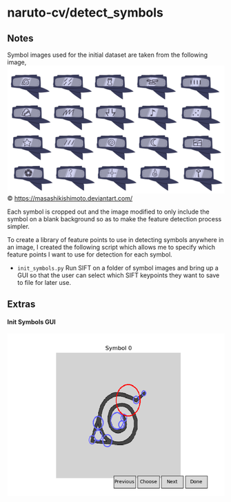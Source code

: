 # naruto-cv/detect_symbols

## Notes
Symbol images used for the initial dataset are taken from the following image,
   ![](/docs/all_symbols.png)
   © https://masashikishimoto.deviantart.com/
   
Each symbol is cropped out and the image modified to only include the symbol on a blank background so as to make the feature detection process simpler.

To create a library of feature points to use in detecting symbols anywhere in an image, I created the following script which allows me to specify which feature points I want to use for detection for each symbol.
  - `init_symbols.py` Run SIFT on a folder of symbol images and bring up a GUI so that the user can select which SIFT keypoints they want to save to file for later use.


## Extras
#### Init Symbols GUI
![](/docs/init_symbols.png)
